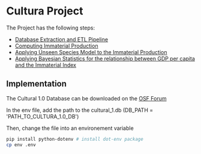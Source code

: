 # Cultura Project

The Project has the following steps:

- [Database Extraction and ETL Pipeline](docs/database_description.md)
- [Computing Immaterial Production](docs/immaterial_production.md)
- [Applying Unseen Species Model to the Immaterial Production](docs/unseen_model.md)
- [Applying Bayesian Statistics for the relationship between GDP per capita and the Immaterial Index](docs/bayesian_statistics.md)

## Implementation

The Cultural 1.0 Database can be downloaded on the [OSF Forum](https://osf.io/2euxr/)

In the env file, add the path to the cultural_1.db (DB_PATH = 'PATH_TO_CULTURA_1.0_DB')

Then, change the file into an environement variable

```bash
pip install python-dotenv # install dot-env package
cp env .env
```
